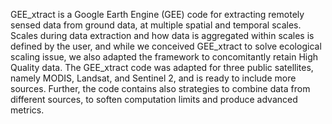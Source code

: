 GEE_xtract is a Google Earth Engine (GEE) code for extracting remotely sensed data from ground data, at multiple spatial and temporal scales. Scales during data extraction and how data is aggregated within scales is defined by the user, and while we conceived GEE_xtract to  solve ecological scaling issue, we also adapted the framework to concomitantly retain High Quality data. The GEE_xtract code was adapted for three public satellites, namely MODIS, Landsat, and Sentinel 2, and is ready to include more sources. Further, the code contains also strategies to combine data from different sources, to soften computation limits and produce advanced metrics.
